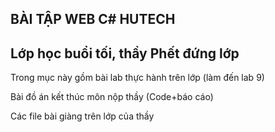 BÀI TẬP WEB C# HUTECH
-----------------------------------------------------
Lớp học buổi tối, thầy Phết đứng lớp
-----------------------------------------------------

Trong mục này gồm bài lab thực hành trên lớp (làm đến lab 9)

Bài đồ án kết thúc môn nộp thầy (Code+báo cáo)

Các file bài giàng trên lớp của thầy
